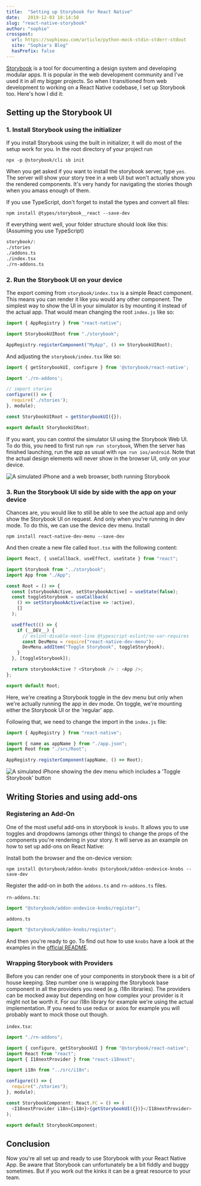 ```yaml
---
title:  "Setting up Storybook for React Native"
date:   2019-12-03 18:14:58
slug: "react-native-storybook"
author: "sophie"
crosspost:
  url: https://sophieau.com/article/python-mock-stdin-stderr-stdout
  site: "Sophie's Blog"
  hasPrefix: false
---
```


[Storybook](https://storybook.js.org/) is a tool for documenting a design system and developing modular apps. It is popular in the web development community and I've used it in all my bigger projects. So when I transitioned from web development to working on a React Native codebase, I set up Storybook too. Here's how I did it:

## Setting up the Storybook UI

### 1. Install Storybook using the initializer

If you install Storybook using the built in initializer, it will do most of the setup work for you. In the root directory of your project run

    npx -p @storybook/cli sb init

When you get asked if you want to install the storybook server, type `yes`. The server will show your story tree in a web UI but won't actually show you the rendered components. It's very handy for navigating the stories though when you amass enough of them.

If you use TypeScript, don't forget to install the types and convert all files:

    npm install @types/storybook__react --save-dev

If everything went well, your folder structure should look like this: (Assuming you use TypeScript)

```bash
storybook/:
./stories
./addons.ts
./index.tsx
./rn-addons.ts
```

### 2. Run the Storybook UI on your device

The export coming from `storybook/index.tsx` is a simple React component. This means you can render it like you would any other component. The simplest way to show the UI in your simulator is by mounting it instead of the actual app. That would mean changing the root `index.js` like so:

```javascript
import { AppRegistry } from "react-native";

import StorybookUIRoot from "./storybook";

AppRegistry.registerComponent("MyApp", () => StorybookUIRoot);
```

And adjusting the `storybook/index.tsx` like so:

```javascript
import { getStorybookUI, configure } from '@storybook/react-native';

import './rn-addons';

// import stories
configure(() => {
  require('./stories');
}, module);

const StorybookUIRoot = getStorybookUI({});

export default StorybookUIRoot;
```

If you want, you can control the simulator UI using the Storybook Web UI. To do this, you need to first run `npm run storybook`, When the server has finished launching, run the app as usual with `npm run ios/android`. Note that the actual design elements will never show in the browser UI, only on your device.

![A simulated iPhone and a web browser, both running Storybook](img/react-native-storybook-1_video_control.png)

### 3. Run the Storybook UI side by side with the app on your device

Chances are, you would like to still be able to see the actual app and only show the Storybook UI on request. And only when you're running in dev mode. To do this, we can use the device dev menu. Install

    npm install react-native-dev-menu --save-dev

And then create a new file called `Root.tsx` with the following content:

```javascript
import React, { useCallback, useEffect, useState } from "react";

import Storybook from "../storybook";
import App from "./App";

const Root = () => {
  const [storybookActive, setStorybookActive] = useState(false);
  const toggleStorybook = useCallback(
    () => setStorybookActive(active => !active),
    []
  );

  useEffect(() => {
    if (__DEV__) {
      // eslint-disable-next-line @typescript-eslint/no-var-requires
      const DevMenu = require("react-native-dev-menu");
      DevMenu.addItem("Toggle Storybook", toggleStorybook);
    }
  }, [toggleStorybook]);

  return storybookActive ? <Storybook /> : <App />;
};

export default Root;
```

Here, we're creating a Storybook toggle in the dev menu but only when we're actually running the app in dev mode. On toggle, we're mounting either the Storybook UI or the 'regular' app.

Following that, we need to change the import in the `index.js` file:

```javascript
import { AppRegistry } from "react-native";

import { name as appName } from "./app.json";
import Root from "./src/Root";

AppRegistry.registerComponent(appName, () => Root);
```

![A simulated iPhone showing the dev menu which includes a 'Toggle Storybook' button](img/react-native-storybook-2_dev_toggle.png)

## Writing Stories and using add-ons

### Registering an Add-On

One of the most useful add-ons in storybook is `knobs`. It allows you to use toggles and dropdowns (amongs other things) to change the props of the components you're rendering in your story. It will serve as an example on how to set up add-ons on React Native:

Install both the browser and the on-device version:

    npm install @storybook/addon-knobs @storybook/addon-ondevice-knobs --save-dev

Register the add-on in both the `addons.ts` and `rn-addons.ts` files.

`rn-addons.ts`:

```javascript
import "@storybook/addon-ondevice-knobs/register";
```

`addons.ts`

```javascript
import "@storybook/addon-knobs/register";
```

And then you're ready to go. To find out how to use `knobs` have a look at the examples in the [official README](https://github.com/storybookjs/storybook/tree/master/addons/knobs).

### Wrapping Storybook with Providers

Before you can render one of your components in storybook there is a bit of house keeping. Step number one is wrapping the Storybook base component in all the providers you need (e.g. i18n libraries). The providers can be mocked away but depending on how complex your provider is it might not be worth it. For our i18n library for example we're using the actual implementation. If you need to use redux or axios for example you will probably want to mock those out though.

`index.tsx`:

```javascript
import "./rn-addons";

import { configure, getStorybookUI } from "@storybook/react-native";
import React from "react";
import { I18nextProvider } from "react-i18next";

import i18n from "../src/i18n";

configure(() => {
  require("./stories");
}, module);

const StorybookComponent: React.FC = () => (
  <I18nextProvider i18n={i18n}>{getStorybookUI({})}</I18nextProvider>
);

export default StorybookComponent;
```

## Conclusion

Now you're all set up and ready to use Storybook with your React Native App. Be aware that Storybook can unfortunately be a bit fiddly and buggy sometimes. But if you work out the kinks it can be a great resource to your team.
